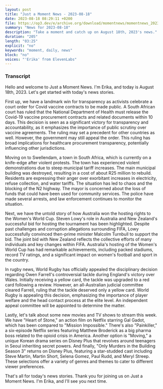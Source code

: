 ```yaml
---
layout: post
title: "Just a Moment News - 2023-08-18"
date: 2023-08-18 08:29:11 +0200
file: https://op3.dev/e/archive.org/download/momentnews/momentnews_2023-08-18.mp3
summary: "News for 2023-08-18"
description: "Take a moment and catch up on August 18th, 2023's news."
duration: "205"
length: "03:25"
explicit: "no"
keywords: "moment, daily, news"
block: "no"
voices: "'Erika' from ElevenLabs"
---
```


### Transcript

Hello and welcome to Just a Moment News. I'm Erika, and today is August 18th, 2023. Let's get started with today's news stories.

First up, we have a landmark win for transparency as activists celebrate a court order for Covid vaccine contracts to be made public. A South African court has ruled that the National Department of Health must release the Covid-19 vaccine procurement contracts and related documents within 10 days. This decision is seen as a significant victory for transparency and accountability, as it emphasizes the importance of public scrutiny over vaccine agreements. The ruling may set a precedent for other countries as well. However, the government may still appeal the order. This ruling has broad implications for healthcare procurement transparency, potentially influencing other jurisdictions.

Moving on to Swellendam, a town in South Africa, which is currently on a knife-edge after violent protests. The town has experienced violent demonstrations due to steep municipal tariff increases. The main municipal building was destroyed, resulting in a cost of about R25 million to rebuild. Residents are expressing their anger over exorbitant increases in electricity, refuse collection, and water tariffs. The situation has led to chaos and the blocking of the N2 highway. The mayor is concerned about the loss of funds that could have been used for community services. The police have made several arrests, and law enforcement continues to monitor the situation.

Next, we have the untold story of how Australia won the hosting rights to the Women's World Cup. Steven Lowy's role in Australia and New Zealand's successful bid for hosting the tournament has been highlighted. Despite past challenges and corruption allegations surrounding FIFA, Lowy successfully convinced then-prime minister Malcolm Turnbull to support the bid. The joint bid with New Zealand reflects the collective efforts of many individuals and key changes within FIFA. Australia's hosting of the Women's World Cup has had remarkable achievements, including packed stadiums, record TV ratings, and a significant impact on women's football and sport in the country.

In rugby news, World Rugby has officially appealed the disciplinary decision regarding Owen Farrell's controversial tackle during England's victory over Wales. Initially receiving a yellow card, the tackle was upgraded to a red card following a review. However, an all-Australian judicial committee cleared Farrell, ruling that the tackle deserved only a yellow card. World Rugby is appealing this decision, emphasizing the importance of player welfare and the head contact process at the elite level. An independent appeal committee will be appointed to determine the matter.

Lastly, let's talk about some new movies and TV shows to stream this week. We have "Heart of Stone," an action film on Netflix starring Gal Gadot, which has been compared to "Mission Impossible." There's also "Painkiller," a six-episode Netflix series featuring Matthew Broderick as a big pharma boss related to the opioid crisis in America. Another option is "Moving," a unique Korean drama series on Disney Plus that revolves around teenagers in Seoul inheriting secret powers. And finally, "Only Murders in the Building Season 3" returns on Disney Plus, featuring a star-studded cast including Steve Martin, Martin Short, Selena Gomez, Paul Rudd, and Meryl Streep. These selections offer a variety of genres and themes to cater to different viewer preferences.

That's all for today's news stories. Thank you for joining us on Just a Moment News. I'm Erika, and I'll see you next time.
